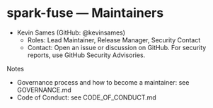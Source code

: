 spark-fuse — Maintainers
========================

- Kevin Sames (GitHub: @kevinsames)
  - Roles: Lead Maintainer, Release Manager, Security Contact
  - Contact: Open an issue or discussion on GitHub. For security reports, use GitHub Security Advisories.

Notes
- Governance process and how to become a maintainer: see GOVERNANCE.md
- Code of Conduct: see CODE_OF_CONDUCT.md
